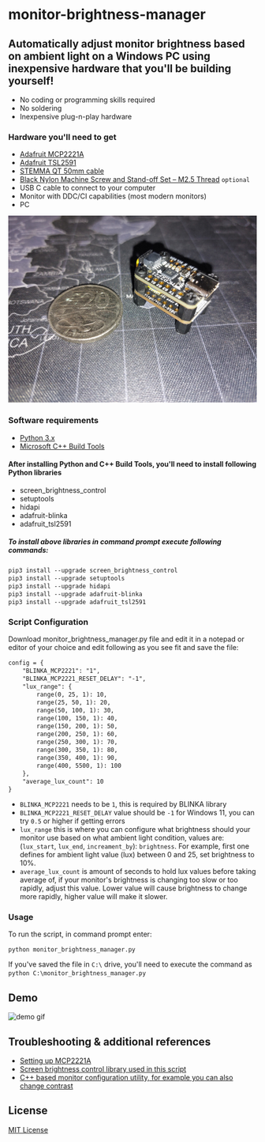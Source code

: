 # monitor-brightness-manager

## Automatically adjust monitor brightness based on ambient light on a Windows PC using inexpensive hardware that you'll be building yourself!

* No coding or programming skills required
* No soldering
* Inexpensive plug-n-play hardware

### Hardware you'll need to get
* [Adafruit MCP2221A](https://www.adafruit.com/product/4471)
* [Adafruit TSL2591](https://www.adafruit.com/product/1980)
* [STEMMA QT 50mm cable](https://www.adafruit.com/product/4399)
* [Black Nylon Machine Screw and Stand-off Set – M2.5 Thread](https://www.adafruit.com/product/3299) `optional`
* USB C cable to connect to your computer
* Monitor with DDC/CI capabilities (most modern monitors)
* PC

![hardware screenshot](https://github.com/nickGermi/monitor-brightness-manager/raw/main/mcp2221a-tsl2591.jpg)

### Software requirements

* [Python 3.x](https://www.python.org/downloads/)
* [Microsoft C++ Build Tools](https://visualstudio.microsoft.com/visual-cpp-build-tools/)

#### After installing Python and C++ Build Tools, you'll need to install following Python libraries

* screen_brightness_control
* setuptools
* hidapi
* adafruit-blinka
* adafruit_tsl2591

##### To install above libraries in command prompt execute following commands:
```
pip3 install --upgrade screen_brightness_control
pip3 install --upgrade setuptools
pip3 install --upgrade hidapi
pip3 install --upgrade adafruit-blinka
pip3 install --upgrade adafruit_tsl2591
```

### Script Configuration
Download monitor_brightness_manager.py file and edit it in a notepad or editor of your choice and edit following as you see fit and save the file:
```
config = {
    "BLINKA_MCP2221": "1",
    "BLINKA_MCP2221_RESET_DELAY": "-1",
    "lux_range": {
        range(0, 25, 1): 10,
        range(25, 50, 1): 20,
        range(50, 100, 1): 30,
        range(100, 150, 1): 40,
        range(150, 200, 1): 50,
        range(200, 250, 1): 60,
        range(250, 300, 1): 70,
        range(300, 350, 1): 80,
        range(350, 400, 1): 90,
        range(400, 5500, 1): 100
    },
    "average_lux_count": 10
}
```
* `BLINKA_MCP2221` needs to be `1`, this is required by BLINKA library
* `BLINKA_MCP2221_RESET_DELAY` value should be `-1` for Windows 11, you can try `0.5` or higher if getting errors
* `lux_range` this is where you can configure what brightness should your monitor use based on what ambient light condition, values are: (`lux_start`, `lux_end`, `increament_by`): `brightness`. For example, first one defines for ambient light value (lux) between 0 and 25, set brightness to 10%.
* `average_lux_count` is amount of seconds to hold lux values before taking average of, if your monitor's brightness is changing too slow or too rapidly, adjust this value. Lower value will cause brightness to change more rapidly, higher value will make it slower.

### Usage

To run the script, in command prompt enter:
```
python monitor_brightness_manager.py
```

If you've saved the file in `C:\` drive, you'll need to execute the command as `python C:\monitor_brightness_manager.py`

## Demo

![demo gif](https://github.com/nickGermi/monitor-brightness-manager/raw/main/demo.gif)

## Troubleshooting & additional references

* [Setting up MCP2221A](https://learn.adafruit.com/circuitpython-libraries-on-any-computer-with-mcp2221/windows)
* [Screen brightness control library used in this script](https://pypi.org/project/screen-brightness-control/)
* [C++ based monitor configuration utility, for example you can also change contrast](https://github.com/scottaxcell/winddcutil?msclkid=4472c115b29411eca79cd7052c4b75a4)

## License

[MIT License](https://github.com/nickGermi/monitor-brightness-manager/blob/main/LICENSE)
